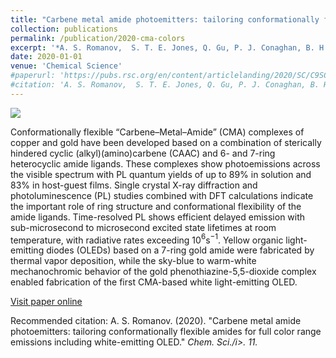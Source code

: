 ```yaml
---
title: "Carbene metal amide photoemitters: tailoring conformationally flexible amides for full color range emissions including white-emitting OLED"
collection: publications
permalink: /publication/2020-cma-colors
excerpt: '*A. S. Romanov,  S. T. E. Jones, Q. Gu, P. J. Conaghan, B. H. Drummond, J. Feng, F. Chotard, L. Buizza, M. Foley, M. Linnolahti, D. Credgington, M. Bochmann (2020)*'
date: 2020-01-01
venue: 'Chemical Science'
#paperurl: 'https://pubs.rsc.org/en/content/articlelanding/2020/SC/C9SC04589A'
#citation: 'A. S. Romanov,  S. T. E. Jones, Q. Gu, P. J. Conaghan, B. H. Drummond, J. Feng, F. Chotard, L. Buizza, M. Foley, M. Linnolahti, D. Credgington, M. Bochmann (2020). &quot;Carbene metal amide photoemitters: tailoring conformationally flexible amides for full color range emissions including white-emitting OLED.&quot; <i>Chem. Sci.</i>. 11.'
---
```


![](http://bdoptoelectronics.github.io/images/cma_colors_TOC.png)

Conformationally flexible “Carbene–Metal–Amide” (CMA) complexes of copper and gold have been developed based on a combination of sterically hindered cyclic (alkyl)(amino)carbene (CAAC) and 6- and 7-ring heterocyclic amide ligands. These complexes show photoemissions across the visible spectrum with PL quantum yields of up to 89% in solution and 83% in host-guest films. Single crystal X-ray diffraction and photoluminescence (PL) studies combined with DFT calculations indicate the important role of ring structure and conformational flexibility of the amide ligands. Time-resolved PL shows efficient delayed emission with sub-microsecond to microsecond excited state lifetimes at room temperature, with radiative rates exceeding 10$^{6}$s$^{−1}$. Yellow organic light-emitting diodes (OLEDs) based on a 7-ring gold amide were fabricated by thermal vapor deposition, while the sky-blue to warm-white mechanochromic behavior of the gold phenothiazine-5,5-dioxide complex enabled fabrication of the first CMA-based white light-emitting OLED.

[Visit paper online](https://pubs.rsc.org/en/content/articlelanding/2020/SC/C9SC04589A)

Recommended citation: A. S. Romanov. (2020). "Carbene metal amide photoemitters: tailoring conformationally flexible amides for full color range emissions including white-emitting OLED." <i>Chem. Sci./i>. 11.
